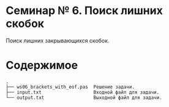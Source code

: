 # Семинар № 6. Поиск лишних скобок

Поиск лишних закрывающихся скобок.

# Содержимое
    .
    ├── ws06_brackets_with_eof.pas  Решение задачи. 
    ├── input.txt                   Входной файл для задачи.
    └── output.txt                  Выходной файл для задачи.